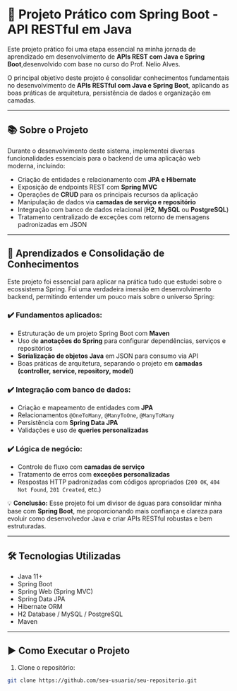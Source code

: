 # 🚀 Projeto Prático com Spring Boot - API RESTful em Java

Este projeto prático foi uma etapa essencial na minha jornada de aprendizado em desenvolvimento de **APIs REST com Java e Spring Boot**,desenvolvido com base no curso do Prof. Nelio Alves.

O principal objetivo deste projeto é consolidar conhecimentos fundamentais no desenvolvimento de **APIs RESTful com Java e Spring Boot**, aplicando as boas práticas de arquitetura, persistência de dados e organização em camadas.

---

## 📚 Sobre o Projeto

Durante o desenvolvimento deste sistema, implementei diversas funcionalidades essenciais para o backend de uma aplicação web moderna, incluindo:

- Criação de entidades e relacionamento com **JPA e Hibernate**
- Exposição de endpoints REST com **Spring MVC**
- Operações de **CRUD** para os principais recursos da aplicação
- Manipulação de dados via **camadas de serviço e repositório**
- Integração com banco de dados relacional (**H2**, **MySQL** ou **PostgreSQL**)
- Tratamento centralizado de exceções com retorno de mensagens padronizadas em JSON

---

## 🧠 Aprendizados e Consolidação de Conhecimentos

Este projeto foi essencial para aplicar na prática tudo que estudei sobre o ecossistema Spring. Foi uma verdadeira imersão em desenvolvimento backend, permitindo entender um pouco mais sobre o universo Spring:

### ✔️ Fundamentos aplicados:

- Estruturação de um projeto Spring Boot com **Maven**
- Uso de **anotações do Spring** para configurar dependências, serviços e repositórios
- **Serialização de objetos Java** em JSON para consumo via API
- Boas práticas de arquitetura, separando o projeto em **camadas (controller, service, repository, model)**

### ✔️ Integração com banco de dados:

- Criação e mapeamento de entidades com **JPA**
- Relacionamentos `@OneToMany`, `@ManyToOne`, `@ManyToMany`
- Persistência com **Spring Data JPA**
- Validações e uso de **queries personalizadas**

### ✔️ Lógica de negócio:

- Controle de fluxo com **camadas de serviço**
- Tratamento de erros com **exceções personalizadas**
- Respostas HTTP padronizadas com códigos apropriados (`200 OK`, `404 Not Found`, `201 Created`, etc.)

💡 **Conclusão:** Esse projeto foi um divisor de águas para consolidar minha base com **Spring Boot**, me proporcionando mais confiança e clareza para evoluir como desenvolvedor Java e criar APIs RESTful robustas e bem estruturadas.

---

## 🛠️ Tecnologias Utilizadas

- Java 11+
- Spring Boot
- Spring Web (Spring MVC)
- Spring Data JPA
- Hibernate ORM
- H2 Database / MySQL / PostgreSQL
- Maven

---

## ▶️ Como Executar o Projeto

1. Clone o repositório:

```bash
git clone https://github.com/seu-usuario/seu-repositorio.git
